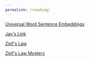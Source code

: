 ```yaml
---
permalink: /reading/
---
```


[Universal Word Sentence Embeddings](https://medium.com/huggingface/universal-word-sentence-embeddings-ce48ddc8fc3a)


[Jay's Link](https://thegradient.pub/frontiers-of-generalization-in-natural-language-processing/)


[Zipf's Law](https://www.youtube.com/watch?v=WYO8Rc4JB_Y&t=553s)


[Zipf's Law Mystery](https://www.youtube.com/watch?v=fCn8zs912OE)

